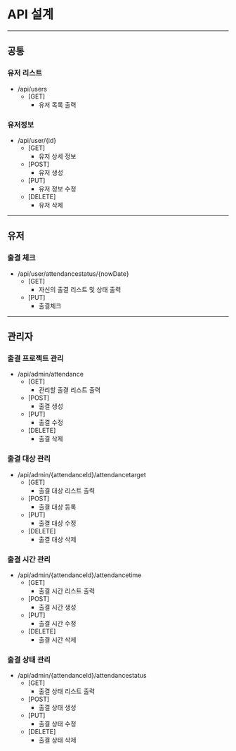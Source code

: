 # API 설계

---
## 공통

### 유저 리스트

- /api/users
  - [GET]
    - 유저 목록 출력

### 유저정보

- /api/user/{id}
  - [GET] 
    - 유저 상세 정보
  - [POST] 
    - 유저 생성
  - [PUT]
    - 유저 정보 수정
  - [DELETE]
    - 유저 삭제
---

## 유저

[//]: # (### 자신의 출결 리스트)

[//]: # ()
[//]: # (- /api/user/{id}/{nowDate}/attendances)

[//]: # (  - [GET])

[//]: # (    - 자신의 출결 리스트 및 상태 출력)

### 출결 체크

[//]: # (- /api/user/{id}/{statusId}/check)

- /api/user/attendancestatus/{nowDate}
  - [GET]
    - 자신의 출결 리스트 및 상태 출력
  - [PUT]
    - 출결체크

---

## 관리자

### 출결 프로젝트 관리

- /api/admin/attendance
  - [GET]
    - 관리할 출결 리스트 출력
  - [POST]
    - 출결 생성
  - [PUT]
    - 출결 수정
  - [DELETE]
    - 출결 삭제

### 출결 대상 관리

- /api/admin/{attendanceId}/attendancetarget
  - [GET]
    - 출결 대상 리스트 출력
  - [POST]
    - 출결 대상 등록
  - [PUT]
    - 출결 대상 수정
  - [DELETE]
    - 출결 대상 삭제

### 출결 시간 관리

- /api/admin/{attendanceId}/attendancetime
  - [GET]
    - 출결 시간 리스트 출력
  - [POST]
    - 출결 시간 생성
  - [PUT]
    - 출결 시간 수정
  - [DELETE]
    - 출결 시간 삭제

### 출결 상태 관리

- /api/admin/{attendanceId}/attendancestatus
    - [GET]
        - 출결 상태 리스트 출력
    - [POST]
        - 출결 상태 생성
    - [PUT]
        - 출결 상태 수정
    - [DELETE]
        - 출결 상태 삭제